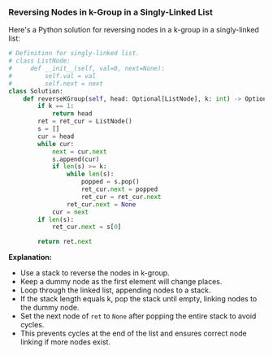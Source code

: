 ### Reversing Nodes in k-Group in a Singly-Linked List

Here's a Python solution for reversing nodes in a k-group in a singly-linked list:

```python
# Definition for singly-linked list.
# class ListNode:
#     def __init__(self, val=0, next=None):
#         self.val = val
#         self.next = next
class Solution:
    def reverseKGroup(self, head: Optional[ListNode], k: int) -> Optional[ListNode]:
        if k == 1:
            return head
        ret = ret_cur = ListNode()
        s = []
        cur = head
        while cur:
            next = cur.next
            s.append(cur)
            if len(s) >= k:
                while len(s):
                    popped = s.pop()
                    ret_cur.next = popped
                    ret_cur = ret_cur.next
                ret_cur.next = None
            cur = next
        if len(s):
            ret_cur.next = s[0]

        return ret.next
```

**Explanation:**

- Use a stack to reverse the nodes in k-group.
- Keep a dummy node as the first element will change places.
- Loop through the linked list, appending nodes to a stack.
- If the stack length equals k, pop the stack until empty, linking nodes to the dummy node.
- Set the next node of `ret` to `None` after popping the entire stack to avoid cycles.
- This prevents cycles at the end of the list and ensures correct node linking if more nodes exist.
